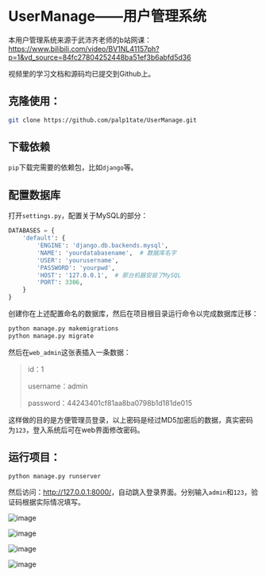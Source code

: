 # UserManage——用户管理系统

本用户管理系统来源于武沛齐老师的b站网课：<https://www.bilibili.com/video/BV1NL41157ph?p=1&vd_source=84fc27804252448ba51ef3b6abfd5d36>

视频里的学习文档和源码均已提交到Github上。

## 克隆使用：
```bash
git clone https://github.com/palp1tate/UserManage.git
```

## 下载依赖

`pip`下载完需要的依赖包，比如`django`等。

## 配置数据库

打开`settings.py`，配置关于MySQL的部分：
```python
DATABASES = {
    'default': {
        'ENGINE': 'django.db.backends.mysql',
        'NAME': 'yourdatabasename',  # 数据库名字
        'USER': 'yourusername',
        'PASSWORD': 'yourpwd',
        'HOST': '127.0.0.1',  # 那台机器安装了MySQL
        'PORT': 3306,
    }
}
```
创建你在上述配置命名的数据库，然后在项目根目录运行命令以完成数据库迁移：

```bash
python manage.py makemigrations
python manage.py migrate
```

然后在`web_admin`这张表插入一条数据：
> id：1
> 
> username：admin
> 
> password：44243401cf81aa8ba0798b1d181de015

这样做的目的是方便管理员登录，以上密码是经过MD5加密后的数据，真实密码为`123`，登入系统后可在web界面修改密码。

## 运行项目：

```python
python manage.py runserver
```

然后访问：<http://127.0.0.1:8000/>，自动跳入登录界面。分别输入`admin`和`123`，验证码根据实际情况填写。

![image](https://github.com/palp1tate/UserManage/assets/120303802/7458af6e-e0e4-410a-a904-d893b9eda5f9)

![image](https://github.com/palp1tate/UserManage/assets/120303802/361e5e96-942b-4e9a-b56b-2810a13e5fd9)

![image](https://github.com/palp1tate/UserManage/assets/120303802/99ac77ef-ace1-4d08-b1d6-c492d7767108)

![image](https://github.com/palp1tate/UserManage/assets/120303802/88834b2b-e286-4121-8cb9-810c1a15926d)









